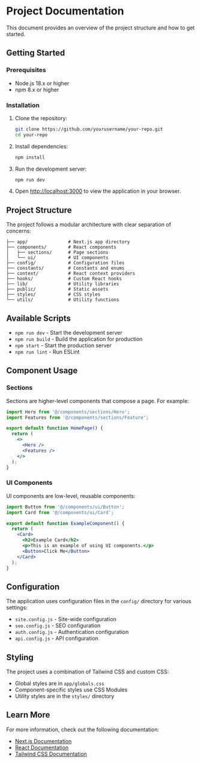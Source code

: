 # Project Documentation

This document provides an overview of the project structure and how to get started.

## Getting Started

### Prerequisites

- Node.js 18.x or higher
- npm 8.x or higher

### Installation

1. Clone the repository:
   ```bash
   git clone https://github.com/yourusername/your-repo.git
   cd your-repo
   ```

2. Install dependencies:
   ```bash
   npm install
   ```

3. Run the development server:
   ```bash
   npm run dev
   ```

4. Open [http://localhost:3000](http://localhost:3000) to view the application in your browser.

## Project Structure

The project follows a modular architecture with clear separation of concerns:

```
├── app/               # Next.js app directory
├── components/        # React components
│   ├── sections/      # Page sections
│   └── ui/            # UI components
├── config/            # Configuration files
├── constants/         # Constants and enums
├── context/           # React context providers
├── hooks/             # Custom React hooks
├── lib/               # Utility libraries
├── public/            # Static assets
├── styles/            # CSS styles
└── utils/             # Utility functions
```

## Available Scripts

- `npm run dev` - Start the development server
- `npm run build` - Build the application for production
- `npm start` - Start the production server
- `npm run lint` - Run ESLint

## Component Usage

### Sections

Sections are higher-level components that compose a page. For example:

```jsx
import Hero from '@/components/sections/Hero';
import Features from '@/components/sections/Feature';

export default function HomePage() {
  return (
    <>
      <Hero />
      <Features />
    </>
  );
}
```

### UI Components

UI components are low-level, reusable components:

```jsx
import Button from '@/components/ui/Button';
import Card from '@/components/ui/Card';

export default function ExampleComponent() {
  return (
    <Card>
      <h2>Example Card</h2>
      <p>This is an example of using UI components.</p>
      <Button>Click Me</Button>
    </Card>
  );
}
```

## Configuration

The application uses configuration files in the `config/` directory for various settings:

- `site.config.js` - Site-wide configuration
- `seo.config.js` - SEO configuration
- `auth.config.js` - Authentication configuration
- `api.config.js` - API configuration

## Styling

The project uses a combination of Tailwind CSS and custom CSS:

- Global styles are in `app/globals.css`
- Component-specific styles use CSS Modules
- Utility styles are in the `styles/` directory

## Learn More

For more information, check out the following documentation:

- [Next.js Documentation](https://nextjs.org/docs)
- [React Documentation](https://reactjs.org/docs/getting-started.html)
- [Tailwind CSS Documentation](https://tailwindcss.com/docs)